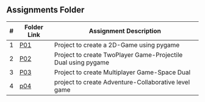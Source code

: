 ##  Assignments Folder

|   #   | Folder Link | Assignment Description |
| :---: | ----------- | ---------------------- |
|   1   |  [P01](https://github.com/Sravani0821/5443-2D-seelam/tree/main/assignments/P01) | Project to create a 2D-Game using pygame |
|   2   |  [P02](https://github.com/Sravani0821/5443-2D-seelam/tree/main/assignments/P02) | Project to create TwoPlayer Game-Projectile Dual using pygame |
|   3   |  [P03](https://github.com/Sravani0821/5443-2D-seelam/tree/main/assignments/P03) | Project to create Multiplayer Game-Space Dual |
|   4   |  [p04](https://github.com/Sravani0821/5443-2D-seelam/tree/main/assignments/p04) | project to create Adventure-Collaborative level game | 
